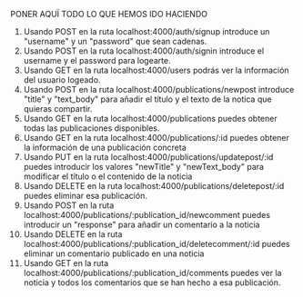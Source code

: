 PONER AQUÏ TODO LO QUE HEMOS IDO HACIENDO

1. Usando POST en la ruta localhost:4000/auth/signup introduce un "username" y un "password" que sean cadenas.
2. Usando POST en la ruta localhost:4000/auth/signin introduce el username y el password para logearte.
3. Usando GET en la ruta localhost:4000/users podrás ver la información del usuario logeado.
4. Usando POST en la ruta localhost:4000/publications/newpost introduce "title" y "text_body" para añadir el título y el texto de la notica que quieras compartir.
5. Usando GET en la ruta localhost:4000/publications puedes obtener todas las publicaciones disponibles.
6. Usando GET en la ruta localhost:4000/publications/:id puedes obtener la información de una publicación concreta
7. Usando PUT en la ruta localhost:4000/publications/updatepost/:id puedes introducir los valores "newTitle" y "newText_body" para modificar el título o el contenido de la noticia
8. Usando DELETE en la ruta localhost:4000/publications/deletepost/:id puedes eliminar esa publicación.
9. Usando POST en la ruta localhost:4000/publications/:publication_id/newcomment puedes introducir un "response" para añadir un comentario a la noticia
10. Usando DELETE en la ruta localhost:4000/publications/:publication_id/deletecomment/:id puedes eliminar un comentario publicado en una noticia
11. Usando GET en la ruta localhost:4000/publications/:publication_id/comments puedes ver la noticia y todos los comentarios que se han hecho a esa publicación.
